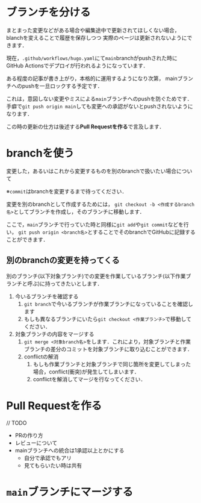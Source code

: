 # ブランチを分ける

まとまった変更などがある場合や編集途中で更新されてほしくない場合，blanchを変えることで履歴を保存しつつ
実際のページは更新されないようにできます．

現在，`.github/workflows/hugo.yaml`にて`main`branchがpushされた時に
GitHub Actionsでデプロイが行われるようになっています．

ある程度の記事が書き上がり，本格的に運用するようになり次第，
mainブランチへのpushを一旦ロックする予定です．

これは，意図しない変更やミスによる`main`ブランチへのpushを防ぐためです．  
手癖で`git push origin main`しても変更への承認がないとpushされないようになります．

この時の更新の仕方は後述する**Pull Requestを作る**で言及します．

# branchを使う
変更した，あるいはこれから変更するものを別のbranchで扱いたい場合について

※`commit`はbranchを変更するまで待ってください．

変更を別のbranchとして作成するためには，
`git checkout -b <作成するbranch名>`としてブランチを作成し，そのブランチに移動します．

ここで，`main`ブランチで行っていた時と同様に`git add`や`git commit`などを行い，
`git push origin <branch名>`とすることでそのbranchでGitHubに記録することができます．

## 別のbranchの変更を持ってくる
別のブランチ(以下対象ブランチ)での変更を作業しているブランチ(以下作業ブランチと呼ぶ)に持ってきたいとします．
1. 今いるブランチを確認する
   1. `git branch`で今いるブランチが作業ブランチになっていることを確認します
   2. もしも異なるブランチにいたら`git checkout <作業ブランチ>`で移動してください．
2. 対象ブランチの内容をマージする
   1. `git merge <対象branch名>`をします．これにより，対象ブランチと作業ブランチの差分のコミットを対象ブランチに取り込むことができます．
   2. conflictの解消
      1. もしも作業ブランチと対象ブランチで同じ箇所を変更してしまった場合，conflict(衝突)が発生してしまいます．
      2. conflictを解消してマージを行なってください．


# Pull Requestを作る
// TODO
- PRの作り方
- レビューについて
- mainブランチへの統合は1承認以上とかにする
  - 自分で承認でもアリ
  - 見てもらいたい時は共有

# `main`ブランチにマージする
